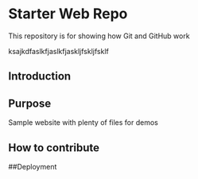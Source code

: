 # Starter Web Repo

This repository is for showing how Git and GitHub work

ksajkdfaslkfjaslkfjaskljfskljfsklf 

## Introduction 

## Purpose

Sample website with plenty of files for demos

## How to contribute

##Deployment